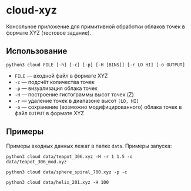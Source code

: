 # cloud-xyz
Консольное приложение для примитивной обработки облаков точек в формате XYZ (тестовое задание).

## Использование

`python3 cloud FILE [-h] [-c] [-p] [-H [BINS]] [-r LO HI] [-o OUTPUT]`

- `FILE` — входной файл в формате XYZ
- `-c` — подсчёт количества точек
- `-p` — визуализация облака точек
- `-H` — построение гистограммы высот точек (Z)
- `-r` — удаление точек в диапазоне высот `[LO, HI]`
- `-o` — сохранение (возможно модифицированного) облака точек в файл `OUTPUT` в формате XYZ

## Примеры

Примеры входных данных лежат в папке `data`. Примеры запуска:

`python3 cloud data/teapot_306.xyz -H -r 1 1.5 -o data/teapot_306_mod.xyz`

`python3 cloud data/sphere_spiral_700.xyz -p -c`

`python3 cloud data/helix_201.xyz -H 100 `